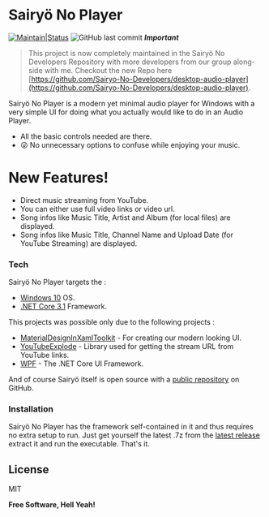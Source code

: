 # Sairyö No Player
[![Maintain|Status](https://img.shields.io/badge/Maintain-This%20Project%20is%20currently%20maintained%20by%20Sairy%C3%B6%20No%20Developers-yellowgreen)](https://github.com/Sairyo-No-Developers/desktop-audio-player)
![GitHub last commit](https://img.shields.io/github/last-commit/abhishekadhikari23/desktop-audio-player)
***Important***
>This project is now completely maintained in the Sairyö No Developers Repository with more developers from our group along-side with me. Checkout the new Repo here [https://github.com/Sairyo-No-Developers/desktop-audio-player](https://github.com/Sairyo-No-Developers/desktop-audio-player).

Sairyö No Player is a modern yet minimal audio player for Windows with a very simple UI for doing what you actually would like to do in an Audio Player.

  - All the basic controls needed are there.
  - 😜 No unnecessary options to confuse while enjoying your music.

# New Features!

  - Direct music streaming from YouTube.
  - You can either use full video links or video url.
  - Song infos like Music Title, Artist and Album (for local files) are displayed.
  - Song infos like Music Title, Channel Name and Upload Date (for YouTube Streaming) are displayed.


### Tech

Sairyö No Player targets the :
* [Windows 10](https://www.microsoft.com/en-in/software-download/windows10) OS.
* [.NET Core 3.1](https://dotnet.microsoft.com/download/dotnet-core/3.1) Framework.

This projects was possible only due to the following projects :

* [MaterialDesignInXamlToolkit](https://github.com/MaterialDesignInXAML/MaterialDesignInXamlToolkit) - For creating our modern looking UI.
* [YouTubeExplode](https://github.com/Tyrrrz/YoutubeExplode) - Library used for getting the stream URL from YouTube links.
* [WPF](https://github.com/dotnet/wpf) - The .NET Core UI Framework.

And of course Sairyö itself is open source with a [public repository](https://github.com/abhishekadhikari23/desktop-audio-player)
 on GitHub.

### Installation

Sairyö No Player has the framework self-contained in it and thus requires no extra setup to run. Just get yourself the latest .7z from the [latest release](https://github.com/abhishekadhikari23/desktop-audio-player/releases) extract it and run the executable. That's it.

License
----

MIT


**Free Software, Hell Yeah!**
